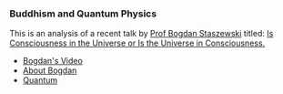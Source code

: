 ### Buddhism and Quantum Physics

This is an analysis of a recent talk by [Prof Bogdan Staszewski](http://www.bogdanst.com) titled: [Is Consciousness in the Universe or Is the Universe in Consciousness.](https://www.youtube.com/live/r_ld5TdXRX0?si=jCImzpbjSblw3dnd)

* [Bogdan's Video](https://www.youtube.com/live/r_ld5TdXRX0?si=_OVs_AlpdkO9qo4k)
* [About Bogdan](bogdan.md)
* [Quantum](quantum.md)

